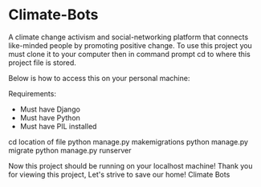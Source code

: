 # Climate-Bots
A climate change activism and social-networking platform that connects like-minded people by promoting positive change. To use this project you must clone it to your computer then in command prompt cd to where this project file is stored. 

Below is how to access this on your personal machine:  

Requirements:  
- Must have Django 
- Must have Python 
- Must have PIL installed 

cd location of file python manage.py makemigrations python manage.py migrate python manage.py runserver  

Now this project should be running on your localhost machine!  Thank you for viewing this project, Let's strive to save our home!  Climate Bots

